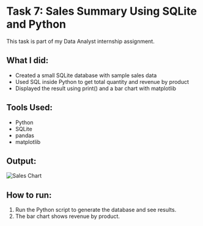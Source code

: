 # Task 7: Sales Summary Using SQLite and Python

This task is part of my Data Analyst internship assignment.

## What I did:
- Created a small SQLite database with sample sales data
- Used SQL inside Python to get total quantity and revenue by product
- Displayed the result using print() and a bar chart with matplotlib

## Tools Used:
- Python
- SQLite
- pandas
- matplotlib

## Output:
![Sales Chart](sales_chart.png)

## How to run:
1. Run the Python script to generate the database and see results.
2. The bar chart shows revenue by product.
